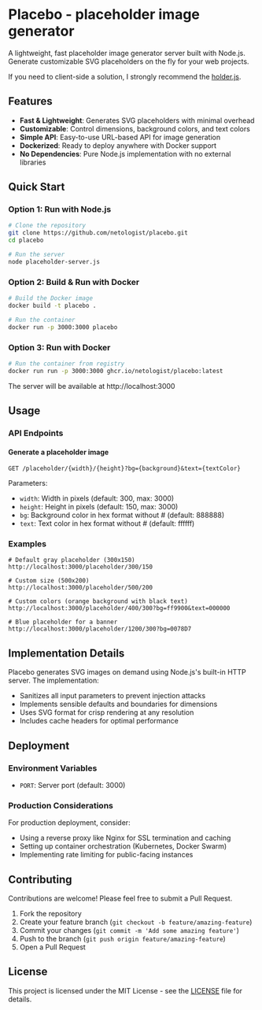 # Placebo - placeholder image generator

A lightweight, fast placeholder image generator server built with Node.js. Generate customizable SVG placeholders on the fly for your web projects.

If you need to client-side a solution, I strongly recommend the [holder.js](https://holderjs.com/).

## Features

- **Fast & Lightweight**: Generates SVG placeholders with minimal overhead
- **Customizable**: Control dimensions, background colors, and text colors
- **Simple API**: Easy-to-use URL-based API for image generation
- **Dockerized**: Ready to deploy anywhere with Docker support
- **No Dependencies**: Pure Node.js implementation with no external libraries

## Quick Start

### Option 1: Run with Node.js

```bash
# Clone the repository
git clone https://github.com/netologist/placebo.git
cd placebo

# Run the server
node placeholder-server.js
```

### Option 2: Build & Run with Docker

```bash
# Build the Docker image
docker build -t placebo .

# Run the container
docker run -p 3000:3000 placebo
```

### Option 3: Run with Docker

```bash
# Run the container from registry
docker run run -p 3000:3000 ghcr.io/netologist/placebo:latest
```

The server will be available at http://localhost:3000

## Usage

### API Endpoints

#### Generate a placeholder image

```
GET /placeholder/{width}/{height}?bg={background}&text={textColor}
```

Parameters:

- `width`: Width in pixels (default: 300, max: 3000)
- `height`: Height in pixels (default: 150, max: 3000)
- `bg`: Background color in hex format without # (default: 888888)
- `text`: Text color in hex format without # (default: ffffff)

### Examples

```
# Default gray placeholder (300x150)
http://localhost:3000/placeholder/300/150

# Custom size (500x200)
http://localhost:3000/placeholder/500/200

# Custom colors (orange background with black text)
http://localhost:3000/placeholder/400/300?bg=ff9900&text=000000

# Blue placeholder for a banner
http://localhost:3000/placeholder/1200/300?bg=0078D7
```

## Implementation Details

Placebo generates SVG images on demand using Node.js's built-in HTTP server. The implementation:

- Sanitizes all input parameters to prevent injection attacks
- Implements sensible defaults and boundaries for dimensions
- Uses SVG format for crisp rendering at any resolution
- Includes cache headers for optimal performance

## Deployment

### Environment Variables

- `PORT`: Server port (default: 3000)

### Production Considerations

For production deployment, consider:

- Using a reverse proxy like Nginx for SSL termination and caching
- Setting up container orchestration (Kubernetes, Docker Swarm)
- Implementing rate limiting for public-facing instances

## Contributing

Contributions are welcome! Please feel free to submit a Pull Request.

1. Fork the repository
2. Create your feature branch (`git checkout -b feature/amazing-feature`)
3. Commit your changes (`git commit -m 'Add some amazing feature'`)
4. Push to the branch (`git push origin feature/amazing-feature`)
5. Open a Pull Request

## License

This project is licensed under the MIT License - see the [LICENSE](LICENSE) file for details.
